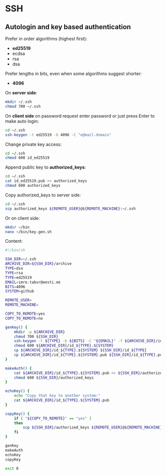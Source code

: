 # SSH

## Autologin and key based authentication

Prefer in order algorithms (highest first):

* **ed25519**
* ecdsa
* rsa
* dsa

Prefer lengths in bits, even when some algorithms suggest shorter:

* **4096**

On **server side**:

```sh
mkdir ~/.ssh
chmod 700 ~/.ssh
```

On **client side** on password request enter password or just press Enter to make auto login:

```sh
cd ~/.ssh
ssh-keygen -t ed25519 -b 4096 -C "e@mail.domain"
```

Change private key access:

```sh
cd ~/.ssh
chmod 600 id_ed25519
```

Append public key to **authorized_keys**:

```sh
cd ~/.ssh
cat id_ed25519.pub >> authorized_keys
chmod 600 authorized_keys
```

Copy authorized_keys to server side:

```sh
cd ~/.ssh
scp authorized_keys ${REMOTE_USER}@${REMOTE_MACHINE}:~/.ssh
```

Or on client side:

```sh
mkdir ~/bin
nano ~/bin/key.gen.sh
```

Content:

```sh
#!/bin/sh

SSH_DIR=~/.ssh
ARCHIVE_DIR=${SSH_DIR}/archive
TYPE=dsa
TYPE=rsa
TYPE=ed25519
EMAIL=imre.tabur@eesti.ee
BITS=4096
SYSTEM=github

REMOTE_USER=
REMOTE_MACHINE=

COPY_TO_REMOTE=yes
COPY_TO_REMOTE=no

genKey() {
    mkdir -p ${ARCHIVE_DIR}
    chmod 700 ${SSH_DIR}
    ssh-keygen -t ${TYPE} -b ${BITS} -C "${EMAIL}" -f ${ARCHIVE_DIR}/id_${TYPE}.${SYSTEM}
    chmod 600 ${ARCHIVE_DIR}/id_${TYPE}.${SYSTEM}
    cp ${ARCHIVE_DIR}/id_${TYPE}.${SYSTEM} ${SSH_DIR}/id_${TYPE}
    cp ${ARCHIVE_DIR}/id_${TYPE}.${SYSTEM}.pub ${SSH_DIR}/id_${TYPE}.pub
}

makeAuth() {
    cat ${ARCHIVE_DIR}/id_${TYPE}.${SYSTEM}.pub >> ${SSH_DIR}/authorized_keys
    chmod 600 ${SSH_DIR}/authorized_keys
}

echoKey() {
    echo "Copy that key to another system:"
    cat ${ARCHIVE_DIR}/id_${TYPE}.${SYSTEM}.pub
}

copyKey() {
    if [ "${COPY_TO_REMOTE}" == "yes" ]
    then
        scp ${SSH_DIR}/authorized_keys ${REMOTE_USER}@${REMOTE_MACHINE}:~/.ssh
    fi
}

genKey
makeAuth
echoKey
copyKey

exit 0
```
